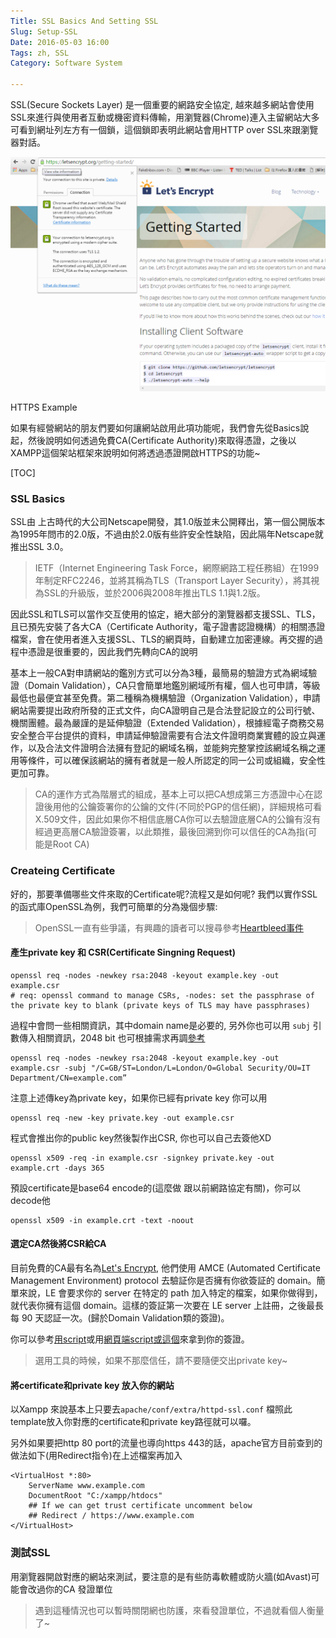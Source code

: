 ```yaml
---
Title: SSL Basics And Setting SSL
Slug: Setup-SSL
Date: 2016-05-03 16:00
Tags: zh, SSL
Category: Software System

---
```


SSL(Secure Sockets Layer) 是一個重要的網路安全協定, 越來越多網站會使用SSL來進行與使用者互動或機密資料傳輸，用瀏覽器(Chrome)連入主留網站大多可看到網址列左方有一個鎖，這個鎖即表明此網站會用HTTP over SSL來跟瀏覽器對話。
<div class="figure">
  <img src="pics/HTTPS.png"/>
  <p class="caption center">HTTPS Example</p>
</div>
如果有經營網站的朋友們要如何讓網站啟用此項功能呢，我們會先從Basics說起，然後說明如何透過免費CA(Certificate Authority)來取得憑證，之後以XAMPP這個架站框架來說明如何將透過憑證開啟HTTPS的功能~

[TOC]



### SSL Basics
SSL由 上古時代的大公司Netscape開發，其1.0版並未公開釋出，第一個公開版本為1995年問市的2.0版，不過由於2.0版有些許安全性缺陷，因此隔年Netscape就推出SSL 3.0。

> IETF（Internet Engineering Task Force，網際網路工程任務組）在1999年制定RFC2246，並將其稱為TLS（Transport Layer Security），將其視為SSL的升級版，並於2006與2008年推出TLS 1.1與1.2版。

因此SSL和TLS可以當作交互使用的協定，絕大部分的瀏覽器都支援SSL、TLS，且已預先安裝了各大CA（Certificate Authority，電子證書認證機構）的相關憑證檔案，會在使用者進入支援SSL、TLS的網頁時，自動建立加密連線。再交握的過程中憑證是很重要的，因此我們先轉向CA的說明

基本上一般CA對申請網站的鑑別方式可以分為3種，最簡易的驗證方式為網域驗證（Domain Validation），CA只會簡單地鑑別網域所有權，個人也可申請，等級最低也最便宜甚至免費。第二種稱為機構驗證（Organization Validation），申請網站需要提出政府所發的正式文件，向CA證明自己是合法登記設立的公司行號、機關團體。最為嚴謹的是延伸驗證（Extended Validation），根據經電子商務交易安全整合平台提供的資料，申請延伸驗證需要有合法文件證明商業實體的設立與運作，以及合法文件證明合法擁有登記的網域名稱，並能夠完整掌控該網域名稱之運用等條件，可以確保該網站的擁有者就是一般人所認定的同一公司或組織，安全性更加可靠。

> CA的運作方式為階層式的組成，基本上可以把CA想成第三方憑證中心在認證後用他的公鑰簽署你的公鑰的文件(不同於PGP的信任網)，詳細規格可看X.509文件，因此如果你不相信底層CA你可以去驗證底層CA的公鑰有沒有經過更高層CA驗證簽署，以此類推，最後回溯到你可以信任的CA為指(可能是Root CA)

### Createing Certificate
好的，那要準備哪些文件來取的Certificate呢?流程又是如何呢? 我們以實作SSL的函式庫OpenSSL為例，我們可簡單的分為幾個步驟:

> OpenSSL一直有些爭議，有興趣的讀者可以搜尋參考[Heartbleed事件][Heart Bleed]

#### 產生private key 和 CSR(Certificate Singning Request)

````
openssl req -nodes -newkey rsa:2048 -keyout example.key -out example.csr
# req: openssl command to manage CSRs, -nodes: set the passphrase of the private key to blank (private keys of TLS may have passphrases)
````
過程中會問一些相關資訊，其中domain name是必要的, 另外你也可以用 `subj` 引數傳入相關資訊，2048 bit 也可根據需求再調[參考][Keylength]
```
openssl req -nodes -newkey rsa:2048 -keyout example.key -out example.csr -subj "/C=GB/ST=London/L=London/O=Global Security/OU=IT Department/CN=example.com”
```
注意上述傳key為private key，如果你已經有private key 你可以用
```
openssl req -new -key private.key -out example.csr
```
程式會推出你的public key然後製作出CSR, 你也可以自己去簽他XD

```
openssl x509 -req -in example.csr -signkey private.key -out example.crt -days 365
```

預設certificate是base64 encode的(這麼做 跟以前網路協定有關)，你可以decode他
```
openssl x509 -in example.crt -text -noout
```

####  選定CA然後將CSR給CA
目前免費的CA最有名為[Let's Encrypt][LE], 他們使用 AMCE (Automated Certificate Management Environment) protocol 去驗証你是否擁有你欲簽証的 domain。簡單來說，LE 會要求你的 server 在特定的 path 加入特定的檔案，如果你做得到，就代表你擁有這個 domain。這樣的簽証第一次要在 LE server 上註冊，之後最長每 90 天認証一次。(歸於Domain Validation類的簽證)。

你可以參考[用script][ACME]或用[網頁端script][SSLFree][或這個][SSLWeb]來拿到你的簽證。

> 選用工具的時候，如果不那麼信任，請不要隨便交出private key~

####  將certificate和private key 放入你的網站
以Xampp 來說基本上只要去`apache/conf/extra/httpd-ssl.conf` 檔照此template放入你對應的certificate和private key路徑就可以囉。

另外如果要把http 80 port的流量也導向https 443的話，apache官方目前查到的做法如下(用Redirect指令)在上述檔案再加入
```
<VirtualHost *:80> 
    ServerName www.example.com
    DocumentRoot "C:/xampp/htdocs" 
	## If we can get trust certificate uncomment below
	## Redirect / https://www.example.com
</VirtualHost> 
```

### 測試SSL
用瀏覽器開啟對應的網站來測試，要注意的是有些防毒軟體或防火牆(如Avast)可能會改過你的CA 發證單位

> 遇到這種情況也可以暫時關閉網也防護，來看發證單位，不過就看個人衡量了~

[Heart Bleed]: http://devco.re/blog/2014/04/11/openssl-heartbleed-how-to-hack-how-to-protect/
[Keylength]: https://www.keylength.com/
[LE]: https://letsencrypt.org/
[ACME]: https://blog.liang2.tw/posts/2016/02/pydoctw-https/
[SSLFree]: https://free.com.tw/ssl-for-free/
[SSLWeb]: https://gethttpsforfree.com/